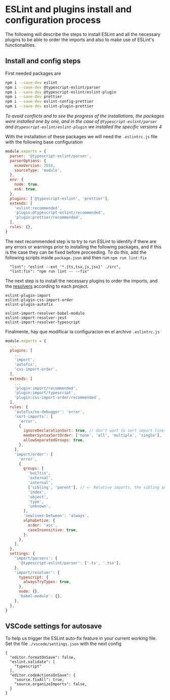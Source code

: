 # ESLint and plugins install and configuration process

The following will describe the steps to install ESLint and all the necessary plugins to be able to order the imports and also to make use of ESLint's functionalities.

## Install and config steps

First needed packages are

```bash
npm i --save-dev eslint
npm i --save-dev @typescript-eslint/parser
npm i --save-dev @typescript-eslint/eslint-plugin
npm i --save-dev prettier
npm i --save-dev eslint-config-prettier
npm i --save-dev eslint-plugin-prettier
```

_To avoid conflicts and to see the progress of the installations, the packages were installed one by one, and in the case of `@typescript-eslint/parser` and `@typescript-eslint/eslint-plugin` we installed the specific versions 4_

With the installation of these packages we will need the `.eslintrc.js` file with the following base configuration

```javascript
module.exports = {
  parser: '@typescript-eslint/parser',
  parserOptions: {
    ecmaVersion: 2018,
    sourceType: 'module',
  },
  env: {
    node: true,
    es6: true,
  },
  plugins: ['@typescript-eslint', 'prettier'],
  extends: [
    'eslint:recommended',
    'plugin:@typescript-eslint/recommended',
    'plugin:prettier/recommended',
  ],
  rules: {},
}
```

The next recommended step is to try to run ESLint to identify if there are any errors or warnings prior to installing the following packages, and if this is the case they can be fixed before proceeding. To do this, add the following scripts inside `package.json` and then run `npm run lint:fix`

```
  "lint": "eslint --ext '*.{ts,tsx,js,jsx}' ./src",
  "lint:fix": "npm run lint -- --fix"
```

The next step is to install the necessary plugins to order the imports, and the [resolvers](https://github.com/import-js/eslint-plugin-import/wiki/Resolvers) according to each project.

```
eslint-plugin-import
eslint-plugin-css-import-order
eslint-plugin-autofix

eslint-import-resolver-babel-module
eslint-import-resolver-jest
eslint-import-resolver-typescript
```

Finalmente, hay que modificar la configuracion en el archivo `.eslintrc.js`

```javascript
module.exports = {
  ...
  plugins: [
    ...
    'import',
    'autofix',
    'css-import-order',
  ],
  extends: [
    ...
    'plugin:import/recommended',
    'plugin:import/typescript',
    'plugin:css-import-order/recommended',
  ],
  rules: {
    'autofix/no-debugger': 'error',
    'sort-imports': [
      'error',
      {
        ignoreDeclarationSort: true, // don't want to sort import lines, use eslint-plugin-import instead
        memberSyntaxSortOrder: ['none', 'all', 'multiple', 'single'],
        allowSeparatedGroups: true,
      },
    ],
    'import/order': [
      'error',
      {
        groups: [
          'builtin',
          'external',
          'internal',
          ['sibling', 'parent'], // <- Relative imports, the sibling and parent types they can be mingled together
          'index',
          'object',
          'type',
          'unknown',
        ],
        'newlines-between': 'always',
        alphabetize: {
          order: 'asc',
          caseInsensitive: true,
        },
      },
    ],
  },
  settings: {
    'import/parsers': {
      '@typescript-eslint/parser': ['.ts', '.tsx'],
    },
    'import/resolver': {
      typescript: {
        alwaysTryTypes: true,
      },
      node: {},
      'babel-module': {},
    },
  },
}
```

## VSCode settings for autosave

To help us trigger the ESLint auto-fix feature in your current working file. Set the file `./vscode/settings.json` with the next config

```
{
  "editor.formatOnSave": false,
  "eslint.validate": [
    "typescript"
  ],
  "editor.codeActionsOnSave": {
    "source.fixAll": true,
    "source.organizeImports": false,
  }
}
```
